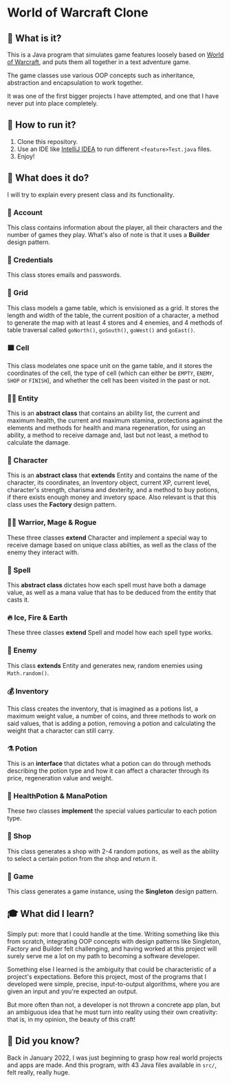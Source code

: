 # World of Warcraft Clone

## 👹 What is it?

This is a Java program that simulates game features loosely based on [World of Warcraft](https://en.wikipedia.org/wiki/World_of_Warcraft), and puts them all together in a text adventure game.

The game classes use various OOP concepts such as inheritance, abstraction and encapsulation to work together.

It was one of the first bigger projects I have attempted, and one that I have never put into place completely.

## 🔧 How to run it?

1.  Clone this repository.
2.  Use an IDE like [IntelliJ IDEA](https://www.jetbrains.com/idea/download/#section=windows) to run different `<feature>Test.java` files.
3.  Enjoy!

## 👸 What does it do?

I will try to explain every present class and its functionality.

### 🔐 Account

This class contains information about the player, all their characters and the number of games they play. What's also of note is that it uses a **Builder** design pattern.

### 🔑 Credentials

This class stores emails and passwords.

### 📜 Grid

This class models a game table, which is envisioned as a grid. It stores the length and width of the table, the current position of a character, a method to generate the map with at least 4 stores and 4 enemies, and 4 methods of table traversal called `goNorth()`, `goSouth()`, `goWest()` and `goEast()`.

### 🟩 Cell

This class modelates one space unit on the game table, and it stores the coordinates of the cell, the type of cell (which can either be `EMPTY`, `ENEMY`, `SHOP` or `FINISH`), and whether the cell has been visited in the past or not.

### 🧝🏼‍ Entity

This is an **abstract class** that contains an ability list, the current and maximum health, the current and maximum stamina, protections against the elements and methods for health and mana regeneration, for using an ability, a method to receive damage and, last but not least, a method to calculate the damage.

### 🧞 Character

This is an **abstract class** that **extends** Entity and contains the name of the character, its coordinates, an Inventory object, current XP, current level, character's strength, charisma and dexterity, and a method to buy potions, if there exists enough money and invetory space. Also relevant is that this class uses the **Factory** design pattern.

### 🧙🏼 Warrior, Mage & Rogue

These three classes **extend** Character and implement a special way to receive damage based on unique class abilties, as well as the class of the enemy they interact with.

### 🏹 Spell

This **abstract class** dictates how each spell must have both a damage value, as well as a mana value that has to be deduced from the entity that casts it.

### 🔥 Ice, Fire & Earth

These three classes **extend** Spell and model how each spell type works.

### 🐲 Enemy

This class **extends** Entity and generates new, random enemies using `Math.random()`.

### 💰 Inventory

This class creates the inventory, that is imagined as a potions list, a maximum weight value, a number of coins, and three methods to work on said values, that is adding a potion, removing a potion and calculating the weight that a character can still carry.

### ⚗️ Potion

This is an **interface** that dictates what a potion can do through methods describing the potion type and how it can affect a character through its price, regeneration value and weight.

### 🧪 HealthPotion & ManaPotion

These two classes **implement** the special values particular to each potion type.

### 🏰 Shop

This class generates a shop with 2-4 random potions, as well as the ability to select a certain potion from the shop and return it.

### 🎲 Game

This class generates a game instance, using the **Singleton** design pattern.

## 🎓 What did I learn?

Simply put: more that I could handle at the time. Writing something like this from scratch, integrating OOP concepts with design patterns like Singleton, Factory and Builder felt challenging, and having worked at this project will surely serve me a lot on my path to becoming a software developer.

Something else I learned is the ambiguity that could be characteristic of a project's expectations. Before this project, most of the programs that I developed were simple, precise, input-to-output algorithms, where you are given an input and you're expected an output.

But more often than not, a developer is not thrown a concrete app plan, but an ambiguous idea that he must turn into reality using their own creativity: that is, in my opinion, the beauty of this craft!

## 🤔 Did you know?

Back in January 2022, I was just beginning to grasp how real world projects and apps are made. And this program, with 43 Java files available in `src/`, felt really, really huge.
